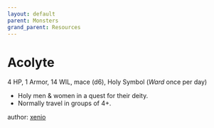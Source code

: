 ```yaml
---
layout: default
parent: Monsters
grand_parent: Resources
---
```

# Acolyte  
4 HP, 1 Armor, 14 WIL, mace (d6), Holy Symbol (_Ward_ once per day)  
- Holy men & women in a quest for their deity.  
- Normally travel in groups of 4+.  

author: [xenio](https://xenioinabottle.blogspot.com)
